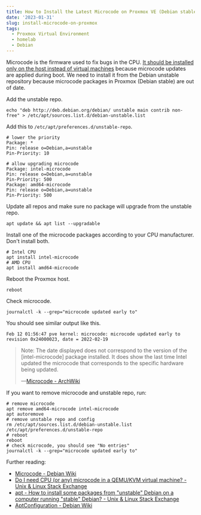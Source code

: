 ```yaml
---
title: How to Install the Latest Microcode on Proxmox VE (Debian stable)
date: '2023-01-31'
slug: install-microcode-on-proxmox
tags:
  - Proxmox Virtual Environment
  - homelab
  - Debian
---
```


Microcode is the firmware used to fix bugs in the CPU. [It should be installed only on the host instead of virtual machines](https://unix.stackexchange.com/q/572754/447708) because microcode updates are applied during boot. We need to install it from the Debian unstable repository because microcode packages in Proxmox (Debian stable) are out of date.

Add the unstable repo.

```
echo "deb http://deb.debian.org/debian/ unstable main contrib non-free" > /etc/apt/sources.list.d/debian-unstable.list
```

Add this to `/etc/apt/preferences.d/unstable-repo`.

```
# lower the priority
Package: *
Pin: release o=Debian,a=unstable
Pin-Priority: 10

# allow upgrading microcode
Package: intel-microcode
Pin: release o=Debian,a=unstable
Pin-Priority: 500
Package: amd64-microcode
Pin: release o=Debian,a=unstable
Pin-Priority: 500
```

Update all repos and make sure no package will upgrade from the unstable repo.

```
apt update && apt list --upgradable
```

Install one of the microcode packages according to your CPU manufacturer. Don't install both.

```
# Intel CPU
apt install intel-microcode
# AMD CPU
apt install amd64-microcode
```

Reboot the Proxmox host.

```
reboot
```

Check microcode.

```
journalctl -k --grep="microcode updated early to"
```

You should see similar output like this.

```
Feb 12 01:56:47 pve kernel: microcode: microcode updated early to revision 0x24000023, date = 2022-02-19
```

> Note: The date displayed does not correspond to the version of the [intel-microcode] package installed. It does show the last time Intel updated the microcode that corresponds to the specific hardware being updated.
>
> —[Microcode - ArchWiki](https://wiki.archlinux.org/title/Microcode#Verifying_that_microcode_got_updated_on_boot)

If you want to remove microcode and unstable repo, run:

```
# remove microcode
apt remove amd64-microcode intel-microcode
apt autoremove
# remove unstable repo and config
rm /etc/apt/sources.list.d/debian-unstable.list /etc/apt/preferences.d/unstable-repo
# reboot
reboot
# check microcode, you should see "No entries"
journalctl -k --grep="microcode updated early to"
```

Further reading:

- [Microcode - Debian Wiki](https://wiki.debian.org/Microcode)
- [Do I need CPU (or any) microcode in a QEMU/KVM virtual machine? - Unix & Linux Stack Exchange](https://unix.stackexchange.com/a/572757/447708)
- [apt - How to install some packages from "unstable" Debian on a computer running "stable" Debian? - Unix & Linux Stack Exchange](https://unix.stackexchange.com/a/8051/447708)
- [AptConfiguration - Debian Wiki](https://wiki.debian.org/AptConfiguration)
